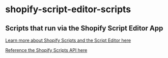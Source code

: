 # shopify-script-editor-scripts
Scripts that run via the Shopify Script Editor App
---

[Learn more about Shopify Scripts and the Script Editor here](https://help.shopify.com/en/manual/apps/apps-by-shopify/script-editor)

[Reference the Shopify Scripts API here](https://help.shopify.com/en/manual/apps/apps-by-shopify/script-editor/shopify-scripts)